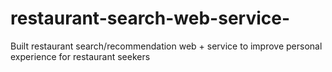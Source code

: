 # restaurant-search-web-service-
Built restaurant search/recommendation web + service to improve personal experience for restaurant seekers 
